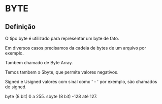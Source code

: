 ﻿# BYTE

## Definição

O tipo byte é utilizado para representar um byte de fato.

Em diversos casos precisamos da cadeia de bytes de um arquivo por exemplo.

Tambem chamado de Byte Array.

Temos tambem o Sbyte, que permite valores negativos.

Signed e Usigned valores com sinal como ' - ' por exemplo, são chamados de signed.

byte (8 bit) 0 a 255.
sbyte (8 bit) -128 até 127.